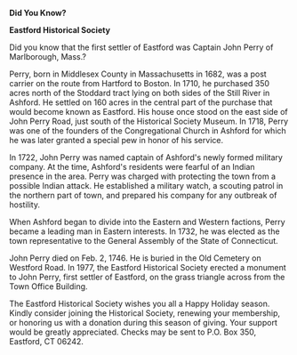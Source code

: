 **Did You Know?**

**Eastford Historical Society**

Did you know that the first settler of Eastford was Captain John Perry
of Marlborough, Mass.?

Perry, born in Middlesex County in Massachusetts in 1682, was a post
carrier on the route from Hartford to Boston. In 1710, he purchased 350
acres north of the Stoddard tract lying on both sides of the Still River
in Ashford. He settled on 160 acres in the central part of the purchase
that would become known as Eastford. His house once stood on the east
side of John Perry Road, just south of the Historical Society Museum. In
1718, Perry was one of the founders of the Congregational Church in
Ashford for which he was later granted a special pew in honor of his
service.

In 1722, John Perry was named captain of Ashford's newly formed military
company. At the time, Ashford's residents were fearful of an Indian
presence in the area. Perry was charged with protecting the town from a
possible Indian attack. He established a military watch, a scouting
patrol in the northern part of town, and prepared his company for any
outbreak of hostility.

When Ashford began to divide into the Eastern and Western factions,
Perry became a leading man in Eastern interests. In 1732, he was elected
as the town representative to the General Assembly of the State of
Connecticut.

John Perry died on Feb. 2, 1746. He is buried in the Old Cemetery on
Westford Road. In 1977, the Eastford Historical Society erected a
monument to John Perry, first settler of Eastford, on the grass triangle
across from the Town Office Building.

The Eastford Historical Society wishes you all a Happy Holiday season.
Kindly consider joining the Historical Society, renewing your
membership, or honoring us with a donation during this season of giving.
Your support would be greatly appreciated. Checks may be sent to P.O.
Box 350, Eastford, CT 06242.
